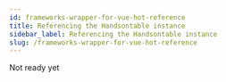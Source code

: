 ```yaml
---
id: frameworks-wrapper-for-vue-hot-reference
title: Referencing the Handsontable instance
sidebar_label: Referencing the Handsontable instance
slug: /frameworks-wrapper-for-vue-hot-reference
---
```


Not ready yet

